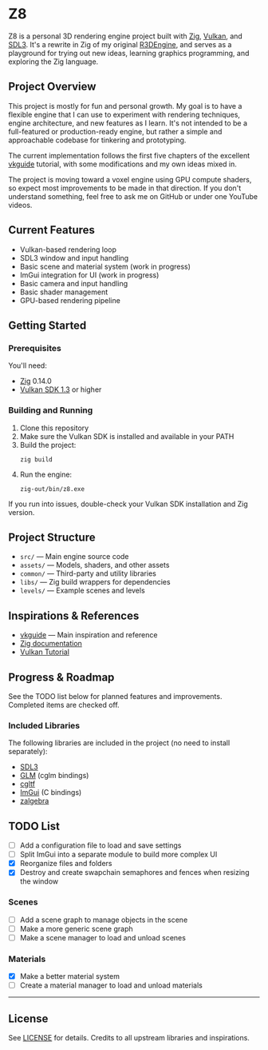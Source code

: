 # Z8

Z8 is a personal 3D rendering engine project built with [Zig](https://ziglang.org/), [Vulkan](https://vulkan.lunarg.com/), and [SDL3](https://wiki.libsdl.org/SDL3/FrontPage). It's a rewrite in Zig of my original [R3DEngine](https://github.com/MrScriptX/R3D_Engine), and serves as a playground for trying out new ideas, learning graphics programming, and exploring the Zig language.


## Project Overview

This project is mostly for fun and personal growth. My goal is to have a flexible engine that I can use to experiment with rendering techniques, engine architecture, and new features as I learn. It's not intended to be a full-featured or production-ready engine, but rather a simple and approachable codebase for tinkering and prototyping.

The current implementation follows the first five chapters of the excellent [vkguide](https://vkguide.dev/) tutorial, with some modifications and my own ideas mixed in.

The project is moving toward a voxel engine using GPU compute shaders, so expect most improvements to be made in that direction. If you don't understand something, feel free to ask me on GitHub or under one YouTube videos.

## Current Features

- Vulkan-based rendering loop
- SDL3 window and input handling
- Basic scene and material system (work in progress)
- ImGui integration for UI (work in progress)
- Basic camera and input handling
- Basic shader management
- GPU-based rendering pipeline

## Getting Started

### Prerequisites

You'll need:

- [Zig](https://ziglang.org/) 0.14.0
- [Vulkan SDK 1.3](https://vulkan.lunarg.com/) or higher

### Building and Running

1. Clone this repository
2. Make sure the Vulkan SDK is installed and available in your PATH
3. Build the project:
   ```pwsh
   zig build
   ```
4. Run the engine:
   ```pwsh
   zig-out/bin/z8.exe
   ```

If you run into issues, double-check your Vulkan SDK installation and Zig version.


## Project Structure

- `src/` — Main engine source code
- `assets/` — Models, shaders, and other assets
- `common/` — Third-party and utility libraries
- `libs/` — Zig build wrappers for dependencies
- `levels/` — Example scenes and levels


## Inspirations & References

- [vkguide](https://vkguide.dev/) — Main inspiration and reference
- [Zig documentation](https://ziglang.org/documentation/)
- [Vulkan Tutorial](https://vulkan-tutorial.com/)


## Progress & Roadmap

See the TODO list below for planned features and improvements. Completed items are checked off.


### Included Libraries

The following libraries are included in the project (no need to install separately):

- [SDL3](https://wiki.libsdl.org/SDL3/FrontPage)
- [GLM](https://github.com/recp/cglm) (cglm bindings)
- [cgltf](https://github.com/jkuhlmann/cgltf)
- [ImGui](https://github.com/dearimgui/dear_bindings) (C bindings)
- [zalgebra](https://github.com/kooparse/zalgebra)

## TODO List

- [ ] Add a configuration file to load and save settings
- [ ] Split ImGui into a separate module to build more complex UI
- [x] Reorganize files and folders
- [x] Destroy and create swapchain semaphores and fences when resizing the window

### Scenes
- [ ] Add a scene graph to manage objects in the scene
- [ ] Make a more generic scene graph
- [ ] Make a scene manager to load and unload scenes

### Materials
- [x] Make a better material system
- [ ] Create a material manager to load and unload materials

---

## License

See [LICENSE](LICENSE) for details. Credits to all upstream libraries and inspirations.

